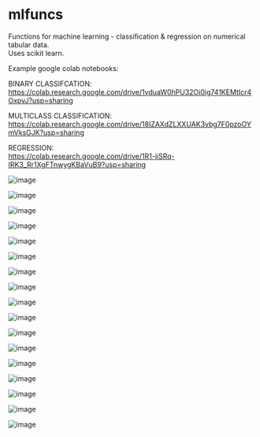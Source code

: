 # mlfuncs
Functions for machine learning - classification & regression on numerical tabular data.  
Uses scikit learn.

Example google colab notebooks:

BINARY CLASSIFCATION:
https://colab.research.google.com/drive/1vduaW0hPU32Oi0ig741KEMtIcr4OxpvJ?usp=sharing


MULTICLASS CLASSIFICATION:
https://colab.research.google.com/drive/18IZAXdZLXXUAK3vbg7F0pzoOYmVksGJK?usp=sharing


REGRESSION:  
https://colab.research.google.com/drive/1R1-jiSRq-IRK3_Rr1XgFTnwygKBaVuB9?usp=sharing


![image](https://user-images.githubusercontent.com/26733046/180853642-b0756419-6cc3-4000-935f-d5fb05fbc628.png)


![image](https://user-images.githubusercontent.com/26733046/180589422-d4e8baed-ca03-488c-89b8-d6a9c62c6269.png)


![image](https://user-images.githubusercontent.com/26733046/180589499-f4ada26d-9b8e-43a3-aabd-a73de7b53f2e.png)


![image](https://user-images.githubusercontent.com/26733046/180588849-7a78731e-88f7-43cd-afda-db7c339ea925.png)


![image](https://user-images.githubusercontent.com/26733046/180588919-499910fd-f3b4-4afb-a6b9-1b92fc64db6b.png)


![image](https://user-images.githubusercontent.com/26733046/180588938-4191ee1c-9fff-4593-8ca9-138bd3265fad.png)


![image](https://user-images.githubusercontent.com/26733046/180588958-b4713105-7441-4e32-827f-7fec577c5071.png)

![image](https://user-images.githubusercontent.com/26733046/180589644-eb6577cc-e919-4791-8ea7-873708630b29.png)


![image](https://user-images.githubusercontent.com/26733046/180589659-e40095bd-9ea3-4b93-8471-b32f5bc3fa48.png)


![image](https://user-images.githubusercontent.com/26733046/180588973-ba638594-f495-41cf-9a5e-3e9c4e0793df.png)

![image](https://user-images.githubusercontent.com/26733046/180589709-666de6d3-f7ff-480d-bbf6-99e65d61a91f.png)

![image](https://user-images.githubusercontent.com/26733046/180589727-8b8975d3-083e-4b71-9f2f-f5169ef03f03.png)


![image](https://user-images.githubusercontent.com/26733046/180588986-0e1a0f62-f496-44c5-9387-f1f6e3854b09.png)


![image](https://user-images.githubusercontent.com/26733046/180589010-eb7bc599-7f33-47fd-8b12-90acd9695689.png)


![image](https://user-images.githubusercontent.com/26733046/180630669-c5e4ff87-5c6d-46da-9bda-4f60ed107cae.png)


![image](https://user-images.githubusercontent.com/26733046/180630745-3efc4d19-b4cd-4f76-a8de-acd7f06f2c33.png)


![image](https://user-images.githubusercontent.com/26733046/180630757-6c4cc944-e01a-45ad-8a05-f49b758c4e8c.png)





